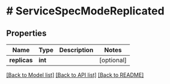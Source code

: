 # # ServiceSpecModeReplicated

## Properties

Name | Type | Description | Notes
------------ | ------------- | ------------- | -------------
**replicas** | **int** |  | [optional] 

[[Back to Model list]](../../README.md#documentation-for-models) [[Back to API list]](../../README.md#documentation-for-api-endpoints) [[Back to README]](../../README.md)


